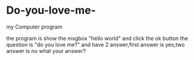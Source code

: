 # Do-you-love-me-
my Computer program

the program is show the msgbox "hello world"
and click the ok button the question is "do you love me?"
and have 2 answer,first answer is yes,two answer is no what your answer?
